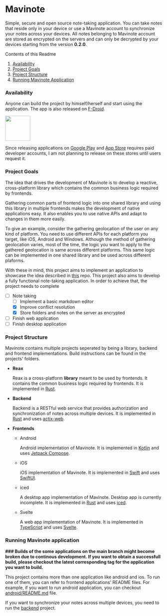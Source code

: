 # Mavinote

Simple, secure and open source note-taking application. You can take notes that reside only in your device or use a Mavinote account to synchronize your notes across your devices.
All notes belonging to Mavinote account are stored as encrypted on the servers and can only be decrypted by your devices starting from the version **0.2.0**.

Contents of this Readme

1. [Availability](#availability)
2. [Project Goals](#project-goals)
3. [Project Structure](#project-structure)
4. [Running Mavinote Application](#running-mavinote-application)

### Availability

Anyone can build the project by himself/herself and start using the application. The app is also released on [F-Droid](https://f-droid.org/packages/com.bwqr.mavinote/).

[<img src="https://fdroid.gitlab.io/artwork/badge/get-it-on.png" height="80"/>](https://f-droid.org/packages/com.bwqr.mavinote/)

Since releasing applications on [Google Play](https://play.google.com/) and [App Store](https://www.apple.com/app-store/) requires paid developer accounts, I am not planning to release on these stores until users request it.

### Project Goals

The idea that drives the development of Mavinote is to develop a reactive, cross-platform library which contains the common business logic required by frontends.

Gathering common parts of frontend logic into one shared library and using this library in multiple frontends makes the development of native applications easy. It also enables you to use native APIs and adapt to changes in them more easily.

To give an example, consider the gathering geolocation of the user on any kind of platform. You need to use different APIs for each platform you target, like iOS, Android and Windows.
Although the method of gathering geolocation varies, most of the time, the logic you want to apply to the gathered geolocation is same across different platforms. This same logic can be implemented in one shared library and be used across different plaforms.

With these in mind, this project aims to implement an application to showcase the idea described in [this](https://github.com/bwqr/reax-rs/) repo.
This project also aims to develop a fully functional note-taking application. In order to achieve that, the project needs to complete

- [ ] Note taking
    - [ ] Implement a basic markdown editor
    - [x] Improve conflict resolution
    - [x] Store folders and notes on the server as encrypted
- [ ] Finish web application
- [ ] Finish desktop application

### Project Structure

Mavinote contains multiple projects seperated by being a library, backend and frontend implementations. Build instructions can be found in the projects' folders.

* **Reax**

    Reax is a cross-platform **library** meant to be used by frontends. It contains the common business logic required by frontends. It is implemented in [Rust](https://www.rust-lang.org/tr).

* **Backend**

    Backend is a RESTful web service that provides authorization and synchronization of notes across multiple devices. It is implemented in [Rust](https://www.rust-lang.org/tr) and uses [actix-web](https://actix.rs/).

* **Frontends**

    * Android

        Android implementation of Mavinote. It is implemented in [Kotlin](https://kotlinlang.org/) and uses [Jetpack Compose](https://developer.android.com/jetpack/compose).

    * iOS

        iOS implementation of Mavinote. It is implemented in [Swift](https://developer.apple.com/swift/) and uses [SwiftUI](https://developer.apple.com/xcode/swiftui/).

    * iced

        A desktop app implementation of Mavinote. Desktop app is currently incomplete. It is implemented in [Rust](https://www.rust-lang.org/tr) and uses [iced](https://iced.rs/).


    * Svelte

        A web app implementation of Mavinote. It is implemented in [TypeScript](https://www.typescriptlang.org/) and uses [Svelte](https://svelte.dev/).


### Running Mavinote application
**\#\#\# Builds of the some applications on the main branch might become broken due to continous development. If you want to obtain a successfull build, please checkout the latest corresponding tag for the application you want to build.**

This project contains more than one application like android and ios.
To run one of them, you can refer to frontend applications' README files.
For example, if you want to run android application, you can checkout [android/README.md](https://github.com/bwqr/mavinote/tree/main/android) file.

If you want to synchronize your notes across multiple devices, you need to run the [backend](https://github.com/bwqr/mavinote/tree/main/backend) project.